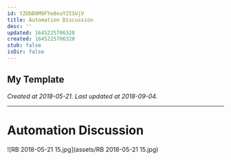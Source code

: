 ```yaml
---
id: tZUbD8M9FYe0xuY2ISUjV
title: Automation Discussion
desc: ''
updated: 1645225706320
created: 1645225706320
stub: false
isDir: false
---
```

My Template
---

_Created at 2018-05-21._
_Last updated at 2018-09-04._




---

# Automation Discussion


![RB 2018-05-21 15.jpg](assets/RB 2018-05-21 15.jpg)

